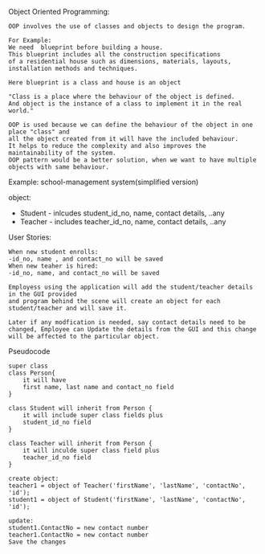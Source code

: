Object Oriented Programming:
    
    OOP involves the use of classes and objects to design the program.

    For Example:
    We need  blueprint before building a house.
    This blueprint includes all the construction specifications 
    of a residential house such as dimensions, materials, layouts,
    installation methods and techniques.
    
    Here blueprint is a class and house is an object

    "Class is a place where the behaviour of the object is defined.
    And object is the instance of a class to implement it in the real world."

    OOP is used because we can define the behaviour of the object in one place "class" and
    all the object created from it will have the included behaviour.
    It helps to reduce the complexity and also improves the maintainability of the system.
    OOP pattern would be a better solution, when we want to have multiple objects with same behaviour.


Example: school-management system(simplified version)

object:
- Student
        - inlcudes student_id_no, name, contact details, ..any
- Teacher
        - includes teacher_id_no, name, contact details, ..any

User Stories:

    When new student enrolls:
    -id_no, name , and contact_no will be saved
    When new teaher is hired:
    -id_no, name, and contact_no will be saved

    Employess using the application will add the student/teacher details in the GUI provided
    and program behind the scene will create an object for each student/teacher and will save it.

    Later if any modfication is needed, say contact details need to be changed, Employee can Update the details from the GUI and this change will be affected to the particular object.

Pseudocode
    
    super class
    class Person{
        it will have
        first name, last name and contact_no field
    }

    class Student will inherit from Person {
        it will include super class fields plus
        student_id_no field
    }

    class Teacher will inherit from Person {
        it will inculde super class field plus
        teacher_id_no field
    }

    create object:
    teacher1 = object of Teacher('firstName', 'lastName', 'contactNo', 'id');
    student1 = object of Student('firstName', 'lastName', 'contactNo', 'id');

    update:
    student1.ContactNo = new contact number
    teacher1.ContactNo = new contact number
    Save the changes

    